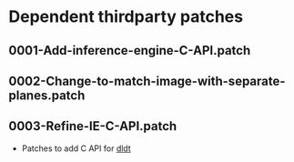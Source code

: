 # Dependent thirdparty patches

## 0001-Add-inference-engine-C-API.patch
## 0002-Change-to-match-image-with-separate-planes.patch
## 0003-Refine-IE-C-API.patch
- Patches to add C API for [dldt](https://github.com/opencv/dldt)

